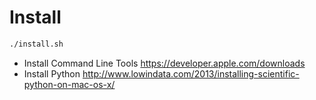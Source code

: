 # Install

```bash
./install.sh
```

* Install Command Line Tools https://developer.apple.com/downloads
* Install Python http://www.lowindata.com/2013/installing-scientific-python-on-mac-os-x/
